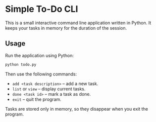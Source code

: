 # Simple To-Do CLI

This is a small interactive command line application written in Python. It keeps
your tasks in memory for the duration of the session.

## Usage

Run the application using Python:

```bash
python todo.py
```

Then use the following commands:

- `add <task description>` – add a new task.
- `list` or `view` – display current tasks.
- `done <task id>` – mark a task as done.
- `exit` – quit the program.

Tasks are stored only in memory, so they disappear when you exit the program.
